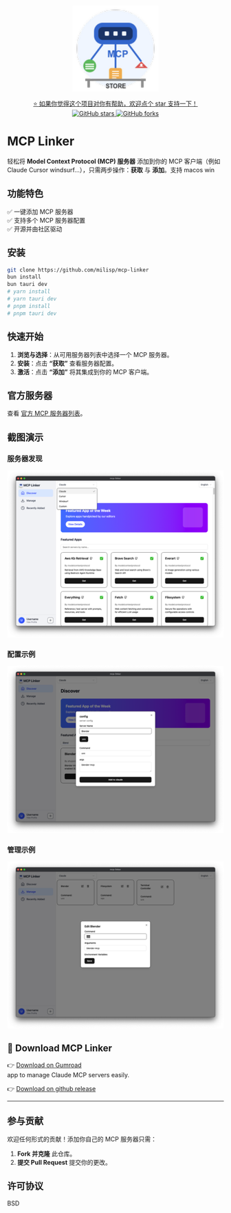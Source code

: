 <p align="center">
  <img src="src/assets/logo.png" alt="Project Logo" width="200" />
</p>

<p align="center">
  <a href="https://github.com/milisp/mcp-linker/stargazers">
    ⭐ 如果你觉得这个项目对你有帮助，欢迎点个 star 支持一下！
  </a>
  <br/>
  <a href="https://github.com/milisp/mcp-linker">
    <img src="https://img.shields.io/github/stars/milisp/mcp-linker?style=social" alt="GitHub stars"/>
    <img src="https://img.shields.io/github/forks/milisp/mcp-linker?style=social" alt="GitHub forks"/>
  </a>
</p>

# MCP Linker

轻松将 **Model Context Protocol (MCP) 服务器** 添加到你的 MCP 客户端（例如 Claude Cursor windsurf...），只需两步操作：**获取** 与 **添加**。支持 macos win

## 功能特色

✅ 一键添加 MCP 服务器  
✅ 支持多个 MCP 服务器配置  
✅ 开源并由社区驱动  

## 安装

```bash
git clone https://github.com/milisp/mcp-linker
bun install
bun tauri dev
# yarn install
# yarn tauri dev
# pnpm install
# pnpm tauri dev
```

## 快速开始

1. **浏览与选择**：从可用服务器列表中选择一个 MCP 服务器。  
2. **安装**：点击 **“获取”** 查看服务器配置。  
3. **激活**：点击 **“添加”** 将其集成到你的 MCP 客户端。  

## 官方服务器

查看 [官方 MCP 服务器列表](https://github.com/modelcontextprotocol/servers)。

## 截图演示

### 服务器发现
![发现截图](./images/home.png)

### 配置示例
![配置截图](./images/config.png)

### 管理示例
![管理截图](./images/manager.png)

## 🔽 Download MCP Linker

👉 [Download on Gumroad](https://wei40680.gumroad.com/l/jdbuvc?wanted=true)  
app to manage Claude MCP servers easily.

👉 [Download on github release](https://github.com/milisp/mcp-linker/releases)

---

## 参与贡献

欢迎任何形式的贡献！添加你自己的 MCP 服务器只需：

1. **Fork 并克隆** 此仓库。  
2. **提交 Pull Request** 提交你的更改。  

## 许可协议

BSD